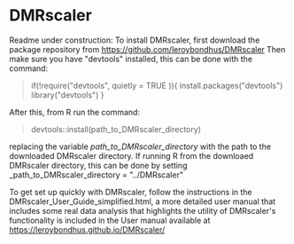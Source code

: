 # DMRscaler
Readme under construction:
To install DMRscaler, first download the package repository from https://github.com/leroybondhus/DMRscaler
Then make sure you have "devtools" installed, this can be done with the command:

>  if(!require("devtools", quietly = TRUE )){
>   install.packages("devtools")
>   library("devtools")
>  }

After this, from R run the command:

> devtools::install(path_to_DMRscaler_directory)

replacing the variable _path_to_DMRscaler_directory_ with the path to the downloaded DMRscaler directory. 
If running R from the downloaed DMRscaler directory, this can be done by setting _path_to_DMRscaler_directory = "../DMRscaler" 


To get set up quickly with DMRscaler, follow the instructions in the DMRscaler_User_Guide_simplified.html,
a more detailed user manual that includes some real data analysis that highlights the utility of DMRscaler's functionality is
included in the User manual available at https://leroybondhus.github.io/DMRscaler/
